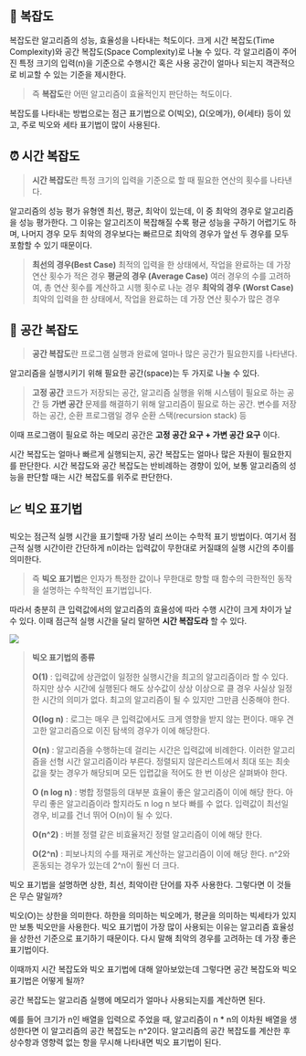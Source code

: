 ## 🔎 복잡도

복잡도란 알고리즘의 성능, 효율성을 나타내는 척도이다. 크게 시간 복잡도(Time Complexity)와 공간 복잡도(Space Complexity)로 나눌 수 있다. 각 알고리즘이 주어진 특정 크기의 입력(n)을 기준으로 수행시간 혹은 사용 공간이 얼마나 되는지 객관적으로 비교할 수 있는 기준을 제시한다.

> 즉 **복잡도**란 어떤 알고리즘이 효율적인지 판단하는 척도이다.

복잡도를 나타내는 방법으로는 점근 표기법으로 O(빅오), Ω(오메가), Θ(세타) 등이 있고, 주로 빅오와 세타 표기법이 많이 사용된다.

## ⏰ 시간 복잡도

> **시간 복잡도**란 특정 크기의 입력을 기준으로 할 때 필요한 연산의 횟수를 나타낸다.

알고리즘의 성능 평가 유형엔 최선, 평균, 최악이 있는데, 이 중 최악의 경우로 알고리즘을 성능 평가한다. 그 이유는 알고리즈이 복잡해질 수록 평균 성능을 구하기 어렵기도 하며, 나머지 경우 모두 최악의 경우보다는 빠르므로 최악의 경우가 앞선 두 경우를 모두 포함할 수 있기 때문이다.

> **최선의 경우(Best Case)**
> 최적의 입력을 한 상태에서, 작업을 완료하는 데 가장 연산 횟수가 적은 경우
> **평균의 경우 (Average Case)**
> 여러 경우의 수를 고려하여, 총 연산 횟수를 계산하고 시행 횟수로 나눈 경우
> **최악의 경우 (Worst Case)**
> 최악의 입력을 한 상태에서, 작업을 완료하는 데 가장 연산 횟수가 많은 경우

## 🎯 공간 복잡도

> **공간 복잡도**란 프로그램 실행과 완료에 얼마나 많은 공간가 필요한지를 나타낸다.

알고리즘을 실행시키기 위해 필요한 공간(space)는 두 가지로 나눌 수 있다.

> **고정 공간**
> 코드가 저장되는 공간, 알고리즘 실행을 위해 시스템이 필요로 하는 공간 등
> **가변 공간**
> 문제를 해결하기 위해 알고리즘이 필요로 하는 공간. 변수를 저장하는 공간, 순환 프로그램일 경우 순환 스택(recursion stack) 등

이때 프로그램이 필요로 하는 메모리 공간은 **고정 공간 요구 + 가변 공간 요구** 이다.

시간 복잡도는 얼마나 빠르게 실행되는지, 공간 복잡도는 얼마나 많은 자원이 필요한지를 판단한다. 시간 복잡도와 공간 복잡도는 반비례하는 경향이 있어, 보통 알고리즘의 성능을 판단할 때는 시간 복잡도를 위주로 판단한다.

## 📈 빅오 표기법

빅오는 점근적 실행 시간을 표기할때 가장 널리 쓰이는 수학적 표기 방법이다. 여기서 점근적 실행 시간이란 간단하게 n이라는 입력값이 무한대로 커질떄의 실행 시간의 추이를 의미한다.

> 즉 **빅오 표기법**은 인자가 특정한 값이나 무한대로 향할 때 함수의 극한적인 동작을 설명하는 수학적인 표기법입니다.

따라서 충분히 큰 입력값에서의 알고리즘의 효율성에 따라 수행 시간이 크게 차이가 날 수 있다. 이때 점근적 실행 시간을 달리 말하면 **시간 복잡도라** 할 수 있다.

![](https://velog.velcdn.com/images/psik_2/post/1deaf0d3-5cb9-4d99-89ff-f4619cf928c2/image.png)

> **빅오 표기법의 종류**
>
> **O(1)** : 입력값에 상관없이 일정한 실행시간을 최고의 알고리즘이라 할 수 있다. 하지만 상수 시간에 실행된다 해도 상수값이 상상 이상으로 클 경우 사실상 일정한 시간의 의미가 없다. 최고의 알고리즘이 될 수 있지만 그만큼 신중해야 한다.
>
> **O(log n)** : 로그는 매우 큰 입력값에서도 크게 영향을 받지 않는 편이다. 매우 견고한 알고리즘으로 이진 탐색의 경우가 이에 해당한다.
>
> **O(n)** : 알고리즘을 수행하는데 걸리는 시간은 입력값에 비례한다. 이러한 알고리즘을 선형 시간 알고리즘이라 부른다. 정렬되지 않은리스트에서 최대 또는 최솟값을 찾는 경우가 해당되며 모든 입렵값을 적어도 한 번 이상은 살펴봐야 한다.
>
> **O (n log n)** : 병합 정렬등의 대부분 효율이 좋은 알고리즘이 이에 해당 한다. 아무리 좋은 알고리즘이라 할지라도 n log n 보다 빠를 수 없다. 입력값이 최선일 경우, 비교를 건너 뛰어 O(n)이 될 수 있다.
>
> **O(n^2)** : 버블 정렬 같은 비효율저긴 정렬 알고리즘이 이에 해당 한다.
>
> **O(2^n)** : 피보나치의 수를 재귀로 계산하는 알고리즘이 이에 해당 한다. n^2와 혼동되는 경우가 있는데 2^n이 훨씬 더 크다.

빅오 표기법을 설명하면 상한, 최선, 최악이란 단어를 자주 사용한다. 그렇다면 이 것들은 무슨 말일까?

빅오(O)는 상한을 의미한다. 하한을 의미하는 빅오메가, 평균을 의미하는 빅세타가 있지만 보통 빅오만을 사용한다. 빅오 표기법이 가장 많이 사용되는 이유는 알고리즘 효율성을 상한선 기준으로 표기하기 때문이다. 다시 말해 최악의 경우를 고려하는 데 가장 좋은 표기법이다.

이때까지 시간 복잡도와 빅오 표기법에 대해 알아보았는데 그렇다면 공간 복잡도와 빅오 표기법은 어떻게 될까?

공간 복잡도는 알고리즘 실행에 메모리가 얼마나 사용되는지를 계산하면 된다.

예를 들어 크기가 n인 배열을 입력으로 주었을 때, 알고리즘이 n \* n의 이차원 배열을 생성한다면 이 알고리즘의 공간 복잡도는 n^2이다. 알고리즘의 공간 복잡도를 계산한 후 상수항과 영향력 없는 항을 무시해 나타내면 빅오 표기법이 된다.
